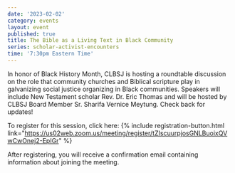 ```yaml
---
date: '2023-02-02'
category: events
layout: event
published: true
title: The Bible as a Living Text in Black Community
series: scholar-activist-encounters
time: '7:30pm Eastern Time'
---
```

In honor of Black History Month, CLBSJ is hosting a roundtable discussion on the role that community churches and Biblical scripture play in galvanizing social justice organizing in Black communities. Speakers will include New Testament scholar Rev. Dr. Eric Thomas and will be hosted by CLBSJ Board Member Sr. Sharifa Vernice Meytung. Check back for updates!

To register for this session, click here: {% include registration-button.html link="https://us02web.zoom.us/meeting/register/tZIscuurpjosGNLBuoixQVwCwOnej2-EpIGr" %}

After registering, you will receive a confirmation email containing information about joining the meeting.
